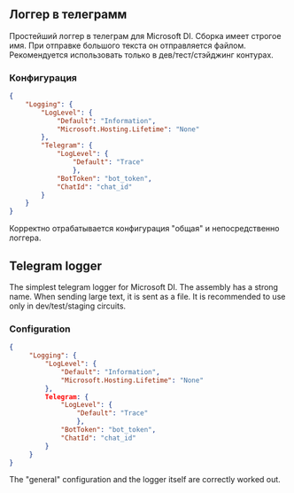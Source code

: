 ## Логгер в телеграмм
Простейший логгер в телеграм для Microsoft DI. Сборка имеет строгое имя. При отправке большого текста он отправляется файлом. Рекомендуется использовать только в дев/тест/стэйджинг контурах.
 
### Конфигурация
 
```json
{
    "Logging": {
        "LogLevel": {
            "Default": "Information",
            "Microsoft.Hosting.Lifetime": "None"
        },
        "Telegram": {
            "LogLevel": {
                "Default": "Trace"
                },
            "BotToken": "bot_token",
            "ChatId": "chat_id"
        }
    }
}
```
 
Корректно отрабатывается конфигурация "общая" и непосредственно логгера.

## Telegram logger
The simplest telegram logger for Microsoft DI. The assembly has a strong name. When sending large text, it is sent as a file. It is recommended to use only in dev/test/staging circuits.
 
### Configuration
 
```json
{
     "Logging": {
         "LogLevel": {
             "Default": "Information",
             "Microsoft.Hosting.Lifetime": "None"
         },
         Telegram: {
             "LogLevel": {
                 "Default": "Trace"
                 },
             "BotToken": "bot_token",
             "ChatId": "chat_id"
         }
     }
}
```
 
The "general" configuration and the logger itself are correctly worked out.
